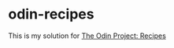 # odin-recipes
This is my solution for [The Odin Project: Recipes](https://www.theodinproject.com/lessons/foundations-recipes)